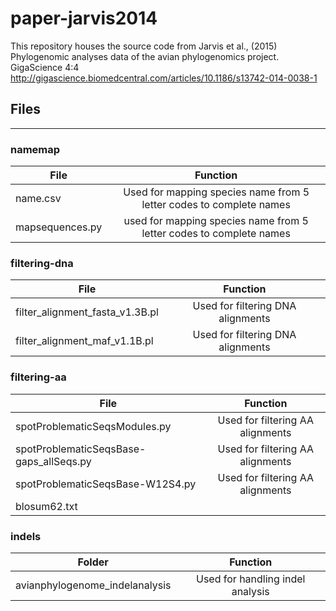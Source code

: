 # paper-jarvis2014
This repository houses the source code from Jarvis et al., (2015) 
Phylogenomic analyses data of the avian phylogenomics project. 
GigaScience 4:4 http://gigascience.biomedcentral.com/articles/10.1186/s13742-014-0038-1

## Files
-----

### namemap

| File            | Function                                                            |
| --------------- |:-------------------------------------------------------------------:|
| name.csv        | Used for mapping species name from 5 letter codes to complete names |
| mapsequences.py | used for mapping species name from 5 letter codes to complete names |

### filtering-dna

| File                            | Function                          |
| ------------------------------- |:---------------------------------:|
| filter_alignment_fasta_v1.3B.pl | Used for filtering DNA alignments |
| filter_alignment_maf_v1.1B.pl   | Used for filtering DNA alignments |

### filtering-aa

| File                                    | Function                         |
| --------------------------------------- |:--------------------------------:|
| spotProblematicSeqsModules.py           | Used for filtering AA alignments |
| spotProblematicSeqsBase-gaps_allSeqs.py | Used for filtering AA alignments |
| spotProblematicSeqsBase-W12S4.py        | Used for filtering AA alignments |
| blosum62.txt                            |                                  |

### indels

| Folder                         | Function                         |
| ------------------------------ |:--------------------------------:|
| avianphylogenome_indelanalysis | Used for handling indel analysis |


